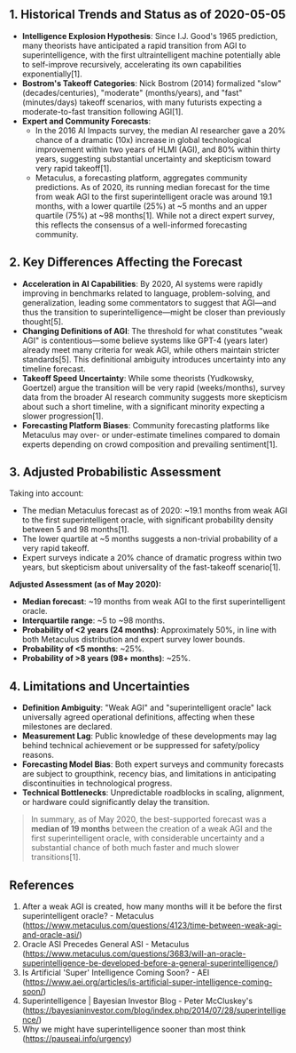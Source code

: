 ## 1. Historical Trends and Status as of 2020-05-05

- **Intelligence Explosion Hypothesis**: Since I.J. Good's 1965 prediction, many theorists have anticipated a rapid transition from AGI to superintelligence, with the first ultraintelligent machine potentially able to self-improve recursively, accelerating its own capabilities exponentially[1].
- **Bostrom's Takeoff Categories**: Nick Bostrom (2014) formalized "slow" (decades/centuries), "moderate" (months/years), and "fast" (minutes/days) takeoff scenarios, with many futurists expecting a moderate-to-fast transition following AGI[1].
- **Expert and Community Forecasts**: 
  - In the 2016 AI Impacts survey, the median AI researcher gave a 20% chance of a dramatic (10x) increase in global technological improvement within two years of HLMI (AGI), and 80% within thirty years, suggesting substantial uncertainty and skepticism toward very rapid takeoff[1].
  - Metaculus, a forecasting platform, aggregates community predictions. As of 2020, its running median forecast for the time from weak AGI to the first superintelligent oracle was around 19.1 months, with a lower quartile (25%) at ~5 months and an upper quartile (75%) at ~98 months[1]. While not a direct expert survey, this reflects the consensus of a well-informed forecasting community.

## 2. Key Differences Affecting the Forecast

- **Acceleration in AI Capabilities**: By 2020, AI systems were rapidly improving in benchmarks related to language, problem-solving, and generalization, leading some commentators to suggest that AGI—and thus the transition to superintelligence—might be closer than previously thought[5].
- **Changing Definitions of AGI**: The threshold for what constitutes "weak AGI" is contentious—some believe systems like GPT-4 (years later) already meet many criteria for weak AGI, while others maintain stricter standards[5]. This definitional ambiguity introduces uncertainty into any timeline forecast.
- **Takeoff Speed Uncertainty**: While some theorists (Yudkowsky, Goertzel) argue the transition will be very rapid (weeks/months), survey data from the broader AI research community suggests more skepticism about such a short timeline, with a significant minority expecting a slower progression[1].
- **Forecasting Platform Biases**: Community forecasting platforms like Metaculus may over- or under-estimate timelines compared to domain experts depending on crowd composition and prevailing sentiment[1].

## 3. Adjusted Probabilistic Assessment

Taking into account:

- The median Metaculus forecast as of 2020: ~19.1 months from weak AGI to the first superintelligent oracle, with significant probability density between 5 and 98 months[1].
- The lower quartile at ~5 months suggests a non-trivial probability of a very rapid takeoff.
- Expert surveys indicate a 20% chance of dramatic progress within two years, but skepticism about universality of the fast-takeoff scenario[1].

**Adjusted Assessment (as of May 2020):**

- **Median forecast**: ~19 months from weak AGI to the first superintelligent oracle.
- **Interquartile range**: ~5 to ~98 months.
- **Probability of <2 years (24 months)**: Approximately 50%, in line with both Metaculus distribution and expert survey lower bounds.
- **Probability of <5 months**: ~25%.
- **Probability of >8 years (98+ months)**: ~25%.

## 4. Limitations and Uncertainties

- **Definition Ambiguity**: "Weak AGI" and "superintelligent oracle" lack universally agreed operational definitions, affecting when these milestones are declared.
- **Measurement Lag**: Public knowledge of these developments may lag behind technical achievement or be suppressed for safety/policy reasons.
- **Forecasting Model Bias**: Both expert surveys and community forecasts are subject to groupthink, recency bias, and limitations in anticipating discontinuities in technological progress.
- **Technical Bottlenecks**: Unpredictable roadblocks in scaling, alignment, or hardware could significantly delay the transition.

> In summary, as of May 2020, the best-supported forecast was a **median of 19 months** between the creation of a weak AGI and the first superintelligent oracle, with considerable uncertainty and a substantial chance of both much faster and much slower transitions[1].

## References

1. After a weak AGI is created, how many months will it be before the first superintelligent oracle? - Metaculus (https://www.metaculus.com/questions/4123/time-between-weak-agi-and-oracle-asi/)
2. Oracle ASI Precedes General ASI - Metaculus (https://www.metaculus.com/questions/3683/will-an-oracle-superintelligence-be-developed-before-a-general-superintelligence/)
3. Is Artificial 'Super' Intelligence Coming Soon? - AEI (https://www.aei.org/articles/is-artificial-super-intelligence-coming-soon/)
4. Superintelligence | Bayesian Investor Blog - Peter McCluskey's (https://bayesianinvestor.com/blog/index.php/2014/07/28/superintelligence/)
5. Why we might have superintelligence sooner than most think (https://pauseai.info/urgency)
